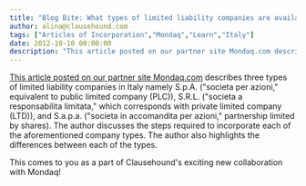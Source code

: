 ```yaml
---
title: "Blog Bite: What types of limited liability companies are available in Italy, and what are the steps to incorporation?"
author: alina@clausehound.com
tags: ["Articles of Incorporation","Mondaq","Learn","Italy"]
date: 2012-10-10 00:00:00
description: "This article posted on our partner site Mondaq.com describes three types of limited liability companies in Italy namely S.p.A. ('societa per azioni,' equivalent to public limited company (PLC)), S.R...."
---
```


[This article posted on our partner site Mondaq.com](http://www.mondaq.com/italy/x/199958/Corporate+Commercial+Law/The+Process+of+Company+Incorporation+in+Italy) describes three types of limited liability companies in Italy namely S.p.A. ("societa per azioni," equivalent to public limited company (PLC)), S.R.L. ("societa a responsabilita limitata," which corresponds with private limited company (LTD)), and S.a.p.a. ("societa in accomandita per azioni," partnership limited by shares). The author discusses the steps required to incorporate each of the aforementioned company types. The author also highlights the differences between each of the types.

This comes to you as a part of Clausehound's exciting new collaboration with Mondaq!